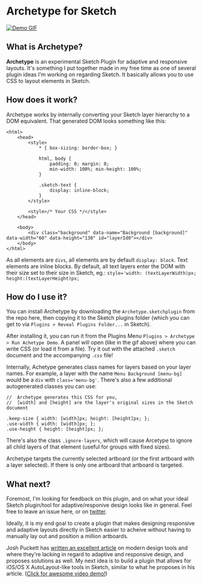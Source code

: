 # Archetype for Sketch

[![Demo GIF](Demo.gif)](Demo.gif)

## What is Archetype?

**Archetype** is an experimental Sketch Plugin for adaptive and responsive layouts. It's something I put together made in my free time as one of several plugin ideas I'm working on regarding Sketch. It basically allows you to use CSS to layout elements in Sketch.

## How does it work? 

Archetype works by internally converting your Sketch layer hierarchy to a DOM equivalent. That generated DOM looks something like this:

	<html>
		<head>
			<style>
				* { box-sizing: border-box; }

				html, body {
					padding: 0; margin: 0;
					min-width: 100%; min-height: 100%;
				}

				.sketch-text {
					display: inline-block;
				}
			</style>

			<style>/* Your CSS */</style>
		</head>

		<body>
			<div class="background" data-name="Background [background]" data-width="60" data-height="130" id="layerId0"></div>
		</body>
	</html>
	
As all elements are `divs`, all elements are by default `display: block`. Text elements are inline blocks. By default, all text layers enter the DOM with their size set to their size in Sketch, eg.: `style='width: (textLayerWidth)px; height:(textLayerHeight)px;`

## How do I use it?

You can install Archetype by downloading the `Archetype.sketchplugin` from the repo here, then copying it to the Sketch plugins folder (which you can get to via `Plugins > Reveal Plugins Folder...` in Sketch).

After installing it, you can run it from the Plugins Menu `Plugins > Archetype > Run Achetype Demo`. A panel will open (like in the gif above) where you can write CSS (or load it from a file). Try it out with the attached `.sketch` document and the accompanying `.css` file!

Internally, Achetype generates class names for layers based on your layer names. For example, a layer with the name `Menu Background [menu-bg]` would be a `div` with `class='menu-bg'`. There's also a few additional autogenerated classes you can use:

	//	Archetype generates this CSS for you,
	//	[width] and [height] are the layer's original sizes in the Sketch document
	
	.keep-size { width: [width]px; height: [height]px; };
	.use-width { width: [width]px; };
	.use-height { height: [height]px; };

There's also the class `.ignore-layers`, which will cause Arcetype to ignore all child layers of that element (useful for groups with fixed sizes).

Archetype targets the currently selected artboard (or the first artboard with a layer selected). If there is only one artboard that artboard is targeted.

## What next?

Foremost, I'm looking for feedback on this plugin, and on what your ideal Sketch plugin/tool for adaptive/responive design looks like in general. Feel free to leave an issue here, or on [twitter](http://twitter.com/matt_sven).

Ideally, it is my end goal to create a plugin that makes designing responsive and adaptive layouts directly in Sketch easier to acheive without having to manually lay out and position a million artboards.

Josh Puckett has [written an excellent article]() on modern design tools and where they're lacking in regard to adaptive and responsive design, and proposes solutions as well. My next idea is to build a plugin that allows for iOS/OS X AutoLayout-like tools in Sketch, similar to what he proposes in his article. ([Click for awesome video demo!](https://d262ilb51hltx0.cloudfront.net/max/1200/1*US54_Pg5_QT71RlmdzqBcw.ogv))